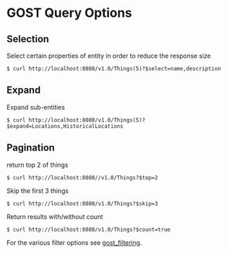# GOST Query Options

## Selection

Select certain properties of entity in order to reduce the response size

```
$ curl http://localhost:8080/v1.0/Things(5)?$select=name,description
```

## Expand

Expand sub-entities

```
$ curl http://localhost:8080/v1.0/Things(5)?$expand=Locations,HistoricalLocations
```

## Pagination

return top 2 of things

```
$ curl http://localhost:8080//v1.0/Things?$top=2
```

Skip the first 3 things

```
$ curl http://localhost:8080/v1.0/Things?$skip=3
```


Return results with/without count

```
$ curl http://localhost:8080/v1.0/Things?$count=true
```

For the various filter options see <a href="gost_filtering.md">gost_filtering</a>.





